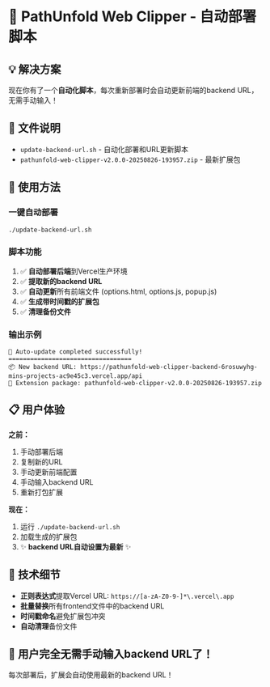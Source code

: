 # 🚀 PathUnfold Web Clipper - 自动部署脚本

## 💡 解决方案

现在你有了一个**自动化脚本**，每次重新部署时会自动更新前端的backend URL，无需手动输入！

## 📁 文件说明

- `update-backend-url.sh` - 自动化部署和URL更新脚本
- `pathunfold-web-clipper-v2.0.0-20250826-193957.zip` - 最新扩展包

## 🎯 使用方法

### 一键自动部署
```bash
./update-backend-url.sh
```

### 脚本功能
1. ✅ **自动部署后端**到Vercel生产环境
2. ✅ **提取新的backend URL**
3. ✅ **自动更新**所有前端文件 (options.html, options.js, popup.js)
4. ✅ **生成带时间戳的扩展包**
5. ✅ **清理备份文件**

### 输出示例
```
🎉 Auto-update completed successfully!
==================================
📦 New backend URL: https://pathunfold-web-clipper-backend-6rosuwyhg-mins-projects-ac9e45c3.vercel.app/api
📱 Extension package: pathunfold-web-clipper-v2.0.0-20250826-193957.zip
```

## 📋 用户体验

**之前：**
1. 手动部署后端
2. 复制新的URL
3. 手动更新前端配置
4. 手动输入backend URL
5. 重新打包扩展

**现在：**
1. 运行 `./update-backend-url.sh`
2. 加载生成的扩展包
3. ✨ **backend URL自动设置为最新** ✨

## 🔧 技术细节

- **正则表达式**提取Vercel URL: `https://[a-zA-Z0-9-]*\.vercel\.app`
- **批量替换**所有frontend文件中的backend URL
- **时间戳命名**避免扩展包冲突
- **自动清理**备份文件

## 🎉 用户完全无需手动输入backend URL了！

每次部署后，扩展会自动使用最新的backend URL！